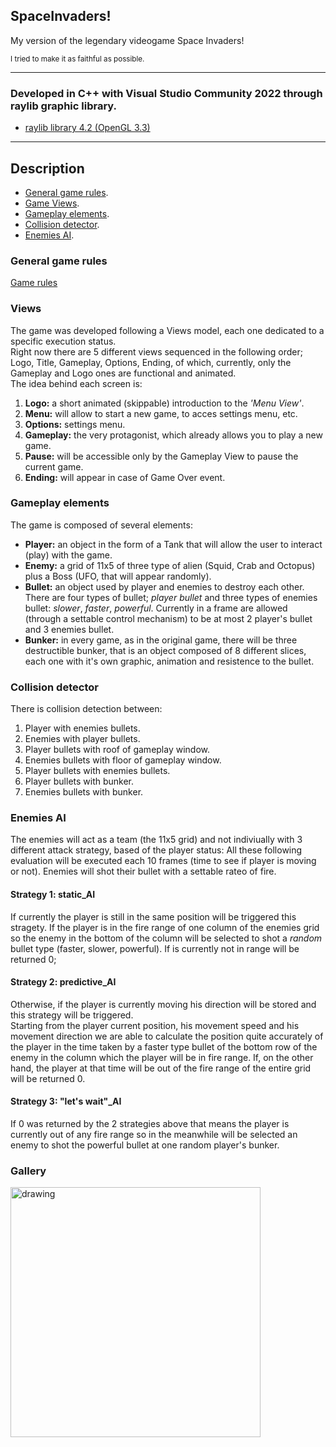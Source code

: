 ## SpaceInvaders!  
<p>My version of the legendary videogame Space Invaders!</p>
<p><sub>I tried to make it as faithful as possible.</sub></p>

---  

### Developed in C++ with Visual Studio Community 2022 through raylib graphic library.  
- [raylib library 4.2 (OpenGL 3.3)](https://github.com/raysan5/raylib)  
---  

## Description
- [General game rules](#general).
- [Game Views](#views).
- [Gameplay elements](#gameplay).
- [Collision detector](#collision).
- [Enemies AI](#ai).

### <a name="general"></a> General game rules
[Game rules](https://www.classicgaming.cc/classics/space-invaders/play-guide)

### <a name="views"></a> Views
The game was developed following a Views model, each one dedicated to a specific execution status.  
Right now there are 5 different views sequenced in the following order; Logo, Title, Gameplay, Options, Ending, of which, currently, only the
Gameplay and Logo ones are functional and animated.  
The idea behind each screen is:
1. **Logo:** a short animated (skippable) introduction to the *'Menu View'*.
2. **Menu:** will allow to start a new game, to acces settings menu, etc.
3. **Options:** settings menu.
4. **Gameplay:** the very protagonist, which already allows you to play a new game.
5. **Pause:** will be accessible only by the Gameplay View to pause the current game.
6. **Ending:** will appear in case of Game Over event.

### <a name="gameplay"></a> Gameplay elements
The game is composed of several elements:
- **Player:** an object in the form of a Tank that will allow the user to interact (play) with the game.
- **Enemy:** a grid of 11x5 of three type of alien (Squid, Crab and Octopus) plus a Boss (UFO, that will appear randomly).
- **Bullet:** an object used by player and enemies to destroy each other.  
    There are four types of bullet; *player bullet* and three types of enemies bullet: *slower*, *faster*, *powerful*.
    Currently in a frame are allowed (through a settable control mechanism) to be at most 2 player's bullet and 3 enemies bullet.
- **Bunker:** in every game, as in the original game, there will be three destructible bunker, that is an object composed of 8 different slices, each one with it's own graphic, animation and resistence to the bullet.

### <a name="collision"></a> Collision detector
There is collision detection between:
1. Player with enemies bullets.
2. Enemies with player bullets.
3. Player bullets with roof of gameplay window.
4. Enemies bullets with floor of gameplay window.
5. Player bullets with enemies bullets.
6. Player bullets with bunker.
7. Enemies bullets with bunker.

### <a name="ai"></a> Enemies AI
The enemies will act as a team (the 11x5 grid) and not indiviually with 3 different attack strategy, based of the player status: 
All these following evaluation will be executed each 10 frames (time to see if player is moving or not).
Enemies will shot their bullet with a settable rateo of fire.

#### Strategy 1: static_AI  
If currently the player is still in the same position will be triggered this stragety. If the player is in the fire range of one column of the enemies grid so
the enemy in the bottom of the column will be selected to shot a _random_ bullet type (faster, slower, powerful).
If is currently not in range will be returned 0;  

#### Strategy 2: predictive_AI
Otherwise, if the player is currently moving his direction will be stored and this strategy will be triggered.  
Starting from the player current position, his movement speed and his movement direction we are able to calculate the position quite accurately of the player
in the time taken by a faster type bullet of the bottom row of the enemy in the column which the player will be in fire range.
If, on the other hand, the player at that time will be out of the fire range of the entire grid will be returned 0.  

#### Strategy 3: "let's wait"_AI
If 0 was returned by the 2 strategies above that means the player is currently out of any fire range so in the meanwhile will be selected an enemy
to shot the powerful bullet at one random player's bunker.  
  
  
### Gallery
<img src="https://i.postimg.cc/CxmNxdDd/1.png" alt="drawing" width="400"/>